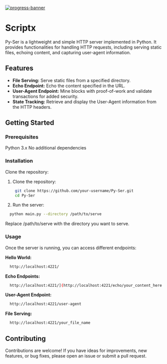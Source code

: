 [![progress-banner](https://backend.codecrafters.io/progress/http-server/fbcae4da-2b0b-4937-a75c-6ed8b1ae8e72)](https://app.codecrafters.io/users/notlelouch?r=2qF)


# Scriptx

Py-Ser is a lightweight and simple HTTP server implemented in Python. It provides functionalities for handling HTTP requests, including serving static files, echoing content, and capturing user-agent information.

## Features

- **File Serving:** Serve static files from a specified directory.
- **Echo Endpoint:** Echo the content specified in the URL.
- **User-Agent Endpoint:** Mine blocks with proof-of-work and validate transactions for added security.
- **State Tracking:** Retrieve and display the User-Agent information from the HTTP headers.

## Getting Started

### Prerequisites

Python 3.x
No additional dependencies

### Installation

Clone the repository:

1. Clone the repository:

   ```bash
    git clone https://github.com/your-username/Py-Ser.git
    cd Py-Ser
   ```
   
2. Run the server:

  ```bash
    python main.py --directory /path/to/serve
   ```
Replace /path/to/serve with the directory you want to serve.

### Usage

Once the server is running, you can access different endpoints:

**Hello World:** 
  
  ```bash
    http://localhost:4221/
   ```

**Echo Endpoints:** 
  
  ```bash
    http://localhost:4221/](http://localhost:4221/echo/your_content_here
   ```

**User-Agent Endpoint:** 
  
  ```bash
    http://localhost:4221/user-agent
   ```

**File Serving:** 
  
  ```bash
    http://localhost:4221/your_file_name
   ```



## Contributing

Contributions are welcome! If you have ideas for improvements, new features, or bug fixes, please open an issue or submit a pull request.

